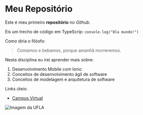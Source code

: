 # Meu Repositório

Este é meu primeiro **repositório** no _Github_.

Eis um trecho de código em TypeScrip:
`console.log("Ola mundo!")`

Como diria o filósfo:

> Comamos e bebamos, porque amanhâ morreremos.

Nesta disciplina eu irei aprender mais sobre:

1. Desenvolvimento Mobile com Ionic
2. Conceitos de desenvolvimento ágil de software
3. Conceitos de modelagem e arquitetura de software

Links úteis:

- [Campus Virtual](https://campusvirtual.ufla.br)

![Imagem da UFLA](https://ufla.br/images/noticias/2018/08_ago/biblioteca-ufla.jpg)
